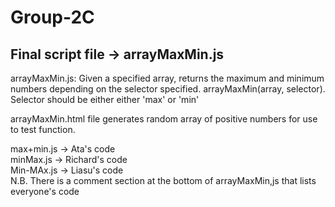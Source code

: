 # Group-2C
## Final script file -> arrayMaxMin.js

arrayMaxMin.js: Given a specified array, returns the maximum and minimum numbers depending on the selector specified. arrayMaxMin(array, selector). Selector should be either either 'max' or 'min'

arrayMaxMin.html file generates random array of positive numbers for use to test function.

max+min.js -> Ata's code<br>
minMax.js -> Richard's code<br>
Min-MAx.js -> Liasu's code<br>
N.B. There is a comment section at the bottom of arrayMaxMin,js that lists everyone's code
